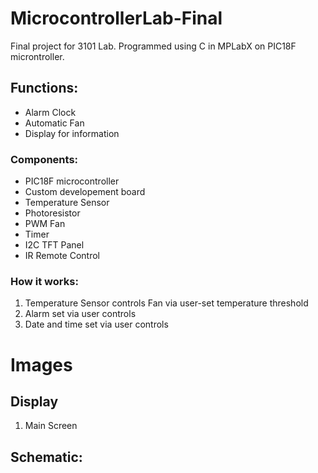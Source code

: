 # MicrocontrollerLab-Final
Final project for 3101 Lab. Programmed using C in MPLabX on PIC18F microntroller. 

## Functions:
- Alarm Clock
- Automatic Fan
- Display for information

### Components: 
- PIC18F microcontroller
- Custom developement board
- Temperature Sensor
- Photoresistor
- PWM Fan
- Timer
- I2C TFT Panel
- IR Remote Control

### How it works:
1. Temperature Sensor controls Fan via user-set temperature threshold
2. Alarm set via user controls
3. Date and time set via user controls

# Images
## Display
1. Main Screen
## Schematic: 
